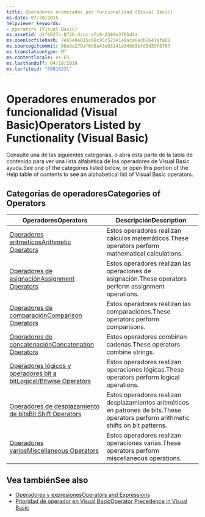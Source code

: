 ```yaml
---
title: Operadores enumerados por funcionalidad (Visual Basic)
ms.date: 07/20/2015
helpviewer_keywords:
- operators [Visual Basic]
ms.assetid: d1fb027c-872b-4ccc-afc8-2380e3f65d4a
ms.openlocfilehash: 7e65e8e015c88c95c527e148aca6ecb2641afa61
ms.sourcegitcommit: 0be8a279af6d8a43e03141e349d3efd5d35f8767
ms.translationtype: MT
ms.contentlocale: es-ES
ms.lasthandoff: 04/18/2019
ms.locfileid: "58816231"
---
```

# <a name="operators-listed-by-functionality-visual-basic"></a><span data-ttu-id="957ec-102">Operadores enumerados por funcionalidad (Visual Basic)</span><span class="sxs-lookup"><span data-stu-id="957ec-102">Operators Listed by Functionality (Visual Basic)</span></span>
<span data-ttu-id="957ec-103">Consulte una de las siguientes categorías, o abra esta parte de la tabla de contenido para ver una lista alfabética de los operadores de Visual Basic ayuda.</span><span class="sxs-lookup"><span data-stu-id="957ec-103">See one of the categories listed below, or open this portion of the Help table of contents to see an alphabetical list of Visual Basic operators.</span></span>  
  
## <a name="categories-of-operators"></a><span data-ttu-id="957ec-104">Categorías de operadores</span><span class="sxs-lookup"><span data-stu-id="957ec-104">Categories of Operators</span></span>  
  
|<span data-ttu-id="957ec-105">Operadores</span><span class="sxs-lookup"><span data-stu-id="957ec-105">Operators</span></span>|<span data-ttu-id="957ec-106">Descripción</span><span class="sxs-lookup"><span data-stu-id="957ec-106">Description</span></span>|  
|---------------|-----------------|  
|[<span data-ttu-id="957ec-107">Operadores aritméticos</span><span class="sxs-lookup"><span data-stu-id="957ec-107">Arithmetic Operators</span></span>](../../../visual-basic/language-reference/operators/arithmetic-operators.md)|<span data-ttu-id="957ec-108">Estos operadores realizan cálculos matemáticos.</span><span class="sxs-lookup"><span data-stu-id="957ec-108">These operators perform mathematical calculations.</span></span>|  
|[<span data-ttu-id="957ec-109">Operadores de asignación</span><span class="sxs-lookup"><span data-stu-id="957ec-109">Assignment Operators</span></span>](../../../visual-basic/language-reference/operators/assignment-operators.md)|<span data-ttu-id="957ec-110">Estos operadores realizan las operaciones de asignación.</span><span class="sxs-lookup"><span data-stu-id="957ec-110">These operators perform assignment operations.</span></span>|  
|[<span data-ttu-id="957ec-111">Operadores de comparación</span><span class="sxs-lookup"><span data-stu-id="957ec-111">Comparison Operators</span></span>](../../../visual-basic/language-reference/operators/comparison-operators.md)|<span data-ttu-id="957ec-112">Estos operadores realizan las comparaciones.</span><span class="sxs-lookup"><span data-stu-id="957ec-112">These operators perform comparisons.</span></span>|  
|[<span data-ttu-id="957ec-113">Operadores de concatenación</span><span class="sxs-lookup"><span data-stu-id="957ec-113">Concatenation Operators</span></span>](../../../visual-basic/language-reference/operators/concatenation-operators.md)|<span data-ttu-id="957ec-114">Estos operadores combinan cadenas.</span><span class="sxs-lookup"><span data-stu-id="957ec-114">These operators combine strings.</span></span>|  
|[<span data-ttu-id="957ec-115">Operadores lógicos y operadores bit a bit</span><span class="sxs-lookup"><span data-stu-id="957ec-115">Logical/Bitwise Operators</span></span>](../../../visual-basic/language-reference/operators/logical-bitwise-operators.md)|<span data-ttu-id="957ec-116">Estos operadores realizan operaciones lógicas.</span><span class="sxs-lookup"><span data-stu-id="957ec-116">These operators perform logical operations.</span></span>|  
|[<span data-ttu-id="957ec-117">Operadores de desplazamiento de bits</span><span class="sxs-lookup"><span data-stu-id="957ec-117">Bit Shift Operators</span></span>](../../../visual-basic/language-reference/operators/bit-shift-operators.md)|<span data-ttu-id="957ec-118">Estos operadores realizan desplazamientos aritméticos en patrones de bits.</span><span class="sxs-lookup"><span data-stu-id="957ec-118">These operators perform arithmetic shifts on bit patterns.</span></span>|  
|[<span data-ttu-id="957ec-119">Operadores varios</span><span class="sxs-lookup"><span data-stu-id="957ec-119">Miscellaneous Operators</span></span>](../../../visual-basic/language-reference/operators/miscellaneous-operators.md)|<span data-ttu-id="957ec-120">Estos operadores realizan operaciones varias.</span><span class="sxs-lookup"><span data-stu-id="957ec-120">These operators perform miscellaneous operations.</span></span>|  
  
## <a name="see-also"></a><span data-ttu-id="957ec-121">Vea también</span><span class="sxs-lookup"><span data-stu-id="957ec-121">See also</span></span>

- [<span data-ttu-id="957ec-122">Operadores y expresiones</span><span class="sxs-lookup"><span data-stu-id="957ec-122">Operators and Expressions</span></span>](../../../visual-basic/programming-guide/language-features/operators-and-expressions/index.md)
- [<span data-ttu-id="957ec-123">Prioridad de operador en Visual Basic</span><span class="sxs-lookup"><span data-stu-id="957ec-123">Operator Precedence in Visual Basic</span></span>](../../../visual-basic/language-reference/operators/operator-precedence.md)

